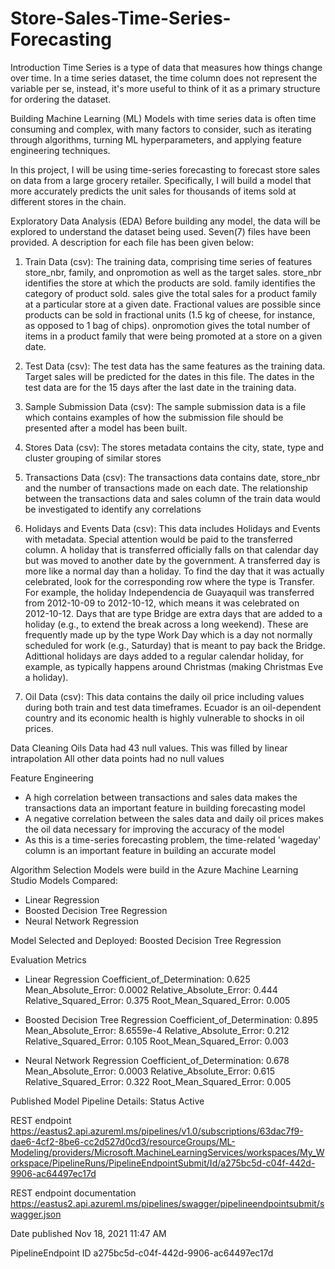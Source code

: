 # Store-Sales-Time-Series-Forecasting

Introduction
Time Series is a type of data that measures how things change over time. In a time series dataset, the time column does
not represent the variable per se, instead, it's more useful to think of it as a primary structure for ordering the dataset.

Building Machine Learning (ML) Models with time series data is often time consuming and complex, with many factors to 
consider, such as iterating through algorithms, turning ML hyperparameters, and applying feature engineering techniques.

In this project, I will be using time-series forecasting to forecast store sales on data from a large grocery retailer. 
Specifically, I will build a model that more accurately predicts the unit sales for thousands of items sold at different 
stores in the chain.


Exploratory Data Analysis (EDA)
Before building any model, the data will be explored to understand the dataset being used.
Seven(7) files have been provided. A description for each file has been given below:

1. Train Data (csv):
The training data, comprising time series of features store_nbr, family, and onpromotion as well as the target sales.
store_nbr identifies the store at which the products are sold.
family identifies the category of product sold.
sales give the total sales for a product family at a particular store at a given date. Fractional values are 
possible since products can be sold in fractional units (1.5 kg of cheese, for instance, as opposed to 1 bag of chips).
onpromotion gives the total number of items in a product family that were being promoted at a store on a given date.

2. Test Data (csv):
The test data has the same features as the training data. Target sales will be predicted for the dates in this file.
The dates in the test data are for the 15 days after the last date in the training data.

3. Sample Submission Data (csv):
The sample submission data is a file which contains examples of how the submission file should be presented after a 
model has been built.

4. Stores Data (csv):
The stores metadata contains the city, state, type and cluster grouping of similar stores

5. Transactions Data (csv):
The transactions data contains date, store_nbr and the number of transactions made on each date. 
The relationship between the transactions data and sales column of the train data would be investigated to identify any 
correlations

6. Holidays and Events Data (csv):
This data includes Holidays and Events with metadata. Special attention would be paid to the transferred column. 
A holiday that is transferred officially falls on that calendar day but was moved to another date by the government. 
A transferred day is more like a normal day than a holiday. To find the day that it was actually celebrated, look for 
the corresponding row where the type is Transfer. For example, the holiday Independencia de Guayaquil was transferred 
from 2012-10-09 to 2012-10-12, which means it was celebrated on 2012-10-12. Days that are type Bridge are extra days 
that are added to a holiday (e.g., to extend the break across a long weekend). These are frequently made up by the type 
Work Day which is a day not normally scheduled for work (e.g., Saturday) that is meant to pay back the Bridge. 
Adittional holidays are days added to a regular calendar holiday, for example, as typically happens around Christmas 
(making Christmas Eve a holiday).

7. Oil Data (csv):
This data contains the daily oil price including values during both train and test data timeframes. 
Ecuador is an oil-dependent country and its economic health is highly vulnerable to shocks in oil prices.


Data Cleaning
Oils Data had 43 null values. This was filled by linear intrapolation
All other data points had no null values


Feature Engineering
* A high correlation between transactions and sales data makes the transactions data an important feature in building 
forecasting model
* A negative correlation between the sales data and daily oil prices makes the oil data necessary for improving the 
accuracy of the model
* As this is a time-series forecasting problem, the time-related 'wageday' column is an important feature in building 
an accurate model


Algorithm Selection
Models were build in the Azure Machine Learning Studio
Models Compared:
* Linear Regression
* Boosted Decision Tree Regression
* Neural Network Regression


Model Selected and Deployed:
Boosted Decision Tree Regression


Evaluation Metrics
* Linear Regression
Coefficient_of_Determination: 0.625
Mean_Absolute_Error: 0.0002
Relative_Absolute_Error: 0.444
Relative_Squared_Error: 0.375
Root_Mean_Squared_Error: 0.005

* Boosted Decision Tree Regression
Coefficient_of_Determination: 0.895
Mean_Absolute_Error: 8.6559e-4
Relative_Absolute_Error: 0.212
Relative_Squared_Error: 0.105
Root_Mean_Squared_Error: 0.003

* Neural Network Regression
Coefficient_of_Determination: 0.678
Mean_Absolute_Error: 0.0003
Relative_Absolute_Error: 0.615
Relative_Squared_Error: 0.322
Root_Mean_Squared_Error: 0.005




Published Model Pipeline Details:
Status
Active

REST endpoint
https://eastus2.api.azureml.ms/pipelines/v1.0/subscriptions/63dac7f9-dae6-4cf2-8be6-cc2d527d0cd3/resourceGroups/ML-Modeling/providers/Microsoft.MachineLearningServices/workspaces/My_Workspace/PipelineRuns/PipelineEndpointSubmit/Id/a275bc5d-c04f-442d-9906-ac64497ec17d

REST endpoint documentation
https://eastus2.api.azureml.ms/pipelines/swagger/pipelineendpointsubmit/swagger.json


Date published
Nov 18, 2021 11:47 AM

PipelineEndpoint ID
a275bc5d-c04f-442d-9906-ac64497ec17d

